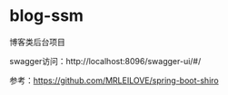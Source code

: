 # blog-ssm
博客类后台项目

swagger访问：http://localhost:8096/swagger-ui/#/

参考：https://github.com/MRLEILOVE/spring-boot-shiro